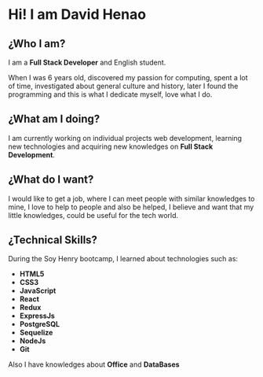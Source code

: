  # Hi! I am David Henao 
 

## ¿Who I am? 
I am a **Full Stack Developer** and English student.

When I was 6 years old, discovered my passion for computing, spent a lot of time,
investigated about general culture and history, later I found the programming and 
this is what I dedicate myself, love what I do.

## ¿What am I doing?
I am currently working on individual projects web development, learning new technologies 
and acquiring new knowledges on **Full Stack Development**.

## ¿What do I want?
I would like to get a job, where I can meet people with similar knowledges to mine, 
I love to help to people and also be helped, I believe and want that my little knowledges, could
be useful for the tech world. 

## ¿Technical Skills?
During the Soy Henry bootcamp, I learned about technologies such as:

- **HTML5**
- **CSS3**
- **JavaScript** 
- **React**
- **Redux**
- **ExpressJs**
- **PostgreSQL**
- **Sequelize**
- **NodeJs**
- **Git**

Also I have knowledges about **Office** and **DataBases**
